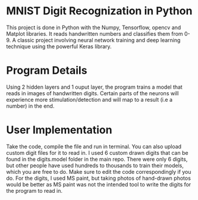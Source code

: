 # MNIST Digit Recognization in Python

This project is done in Python with the Numpy, Tensorflow, opencv and Matplot libraries. It reads handwritten numbers and classifies them from 0-9. A classic project involving neural network training and deep learning technique using the powerful Keras library.


# Program Details
Using 2 hidden layers and 1 ouput layer, the program trains a model that reads in images of handwritten digits. Certain parts of the neurons will experience more stimulation/detection and will map to a result (i.e a number) in the end. 

# User Implementation
Take the code, compile the file and run in terminal. You can also upload custom digit files for it to read in. I used 6 custom drawn digits that can be found in the digits.model folder in the main repo. There were only 6 digits, but other people have used hundreds to thousands to train their models, which you are free to do. Make sure to edit the code correspondingly if you do. For the digits, I used MS paint, but taking photos of hand-drawn photos would be better as MS paint was not the intended tool to write the digits for the program to read in. 
